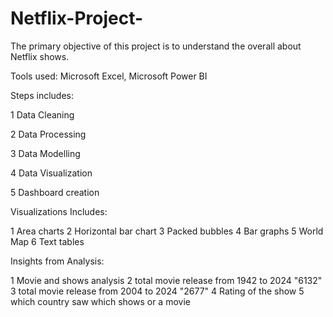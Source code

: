 # Netflix-Project-
The primary objective of this project is to understand the overall about Netflix shows.

Tools used: Microsoft Excel, Microsoft Power BI


 Steps includes:

1 Data Cleaning

2 Data Processing

3 Data Modelling

4 Data Visualization

5 Dashboard creation


Visualizations Includes:

1 Area charts
2 Horizontal bar chart
3 Packed bubbles
4 Bar graphs
5 World Map
6 Text tables


Insights from Analysis:

1 Movie and shows analysis
2 total movie release from 1942 to 2024 "6132" 
3 total movie release from 2004 to 2024 "2677" 
4 Rating of the show
5 which  country saw which shows or a movie

